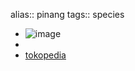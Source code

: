 alias:: pinang
tags:: species

- ![image](https://peach-geographical-bat-397.mypinata.cloud/ipfs/QmP4qoPA6CygqsZjjKomBwxP24kJq4dn6PMmaseuQo83wE)
-
- [tokopedia](https://www.tokopedia.com/palastore3/bibit-pinang-betara-unggul-kecambah?extParam=ivf%3Dfalse%26src%3Dsearch)
